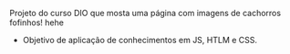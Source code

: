 Projeto do curso DIO que mosta uma página com imagens de cachorros fofinhos! hehe
* Objetivo de aplicação de conhecimentos em JS, HTLM e CSS. 
